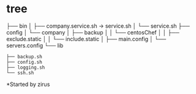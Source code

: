 # tree

├── bin
│   ├── company.service.sh -> service.sh
│   └── service.sh
├── config
│   └── company
│       ├── backup
│       │   └── centosChef
│       │       ├── exclude.static
│       │       └── include.static
│       ├── main.config
│       └── servers.config
└── lib

    ├── backup.sh
    ├── config.sh
    ├── logging.sh
    └── ssh.sh

*Started by zirus
